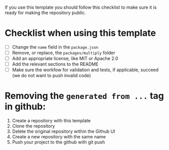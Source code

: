 <!-- This file should be removed when making this repository public! -->

If you use this template you should follow this checklist to make sure it is
ready for making the repository public.

# Checklist when using this template

- [ ] Change the `name` field in the `package.json`
- [ ] Remove, or replace, the `packages/multiply` folder
- [ ] Add an appropriate license, like MIT or Apache 2.0
- [ ] Add the relevant sections to the README
- [ ] Make sure the workfow for validation and tests, if applicable, succeed
      (we do not want to push invalid code)

# Removing the `generated from ...` tag in github:

1. Create a repository with this template
1. Clone the repository
1. Delete the original repository within the Github UI
1. Create a new repository with the same name
1. Push your project to the github with git push
